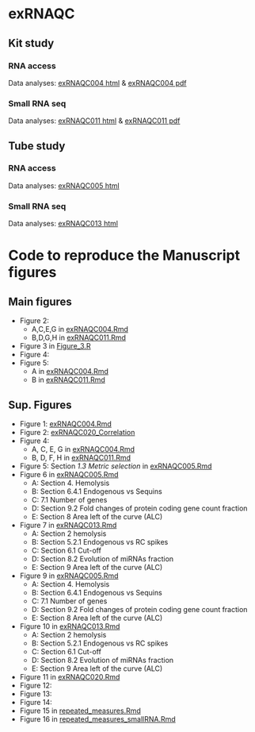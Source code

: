 # exRNAQC

## Kit study
### RNA access
Data analyses: [exRNAQC004 html](https://github.com/OncoRNALab/exRNAQC/blob/main/exRNAQC004/exRNAQC004.html) & [exRNAQC004 pdf](https://github.com/OncoRNALab/exRNAQC/blob/main/exRNAQC004/exRNAQC004.pdf)
### Small RNA seq
Data analyses: [exRNAQC011 html](https://github.com/OncoRNALab/exRNAQC/blob/main/exRNAQC011/exRNAQC011.html) & [exRNAQC011 pdf](https://github.com/OncoRNALab/exRNAQC/blob/main/exRNAQC011/exRNAQC011.pdf)

## Tube study
### RNA access
Data analyses: [exRNAQC005 html](https://github.com/OncoRNALab/exRNAQC/blob/main/exRNAQC005/exRNAQC005.html)

### Small RNA seq
Data analyses: [exRNAQC013 html](https://github.com/OncoRNALab/exRNAQC/blob/main/exRNAQC013/exRNAQC013.html)

# Code to reproduce the Manuscript figures 
## Main figures
- Figure  2:
    - A,C,E,G in [exRNAQC004.Rmd](https://github.com/OncoRNALab/exRNAQC/blob/main/exRNAQC004/exRNAQC004.Rmd)
    - B,D,G,H in [exRNAQC011.Rmd](https://github.com/OncoRNALab/exRNAQC/blob/main/exRNAQC011/exRNAQC011.Rmd)
- Figure 3 in [Figure_3.R](https://github.com/OncoRNALab/exRNAQC/blob/main/exRNAQC005/manuscript_fig3/Figure_3.R)
- Figure 4:
- Figure 5:
    - A in [exRNAQC004.Rmd](https://github.com/OncoRNALab/exRNAQC/blob/main/exRNAQC004/exRNAQC004.Rmd)
    - B in [exRNAQC011.Rmd](https://github.com/OncoRNALab/exRNAQC/blob/main/exRNAQC011/exRNAQC011.Rmd)
## Sup. Figures
- Figure 1: [exRNAQC004.Rmd](https://github.com/OncoRNALab/exRNAQC/blob/main/exRNAQC004/exRNAQC004.Rmd)
- Figure 2: [exRNAQC020_Correlation](https://github.com/OncoRNALab/exRNAQC/blob/main/exRNAQC020/FemtoPulseCorrelation.ipynb)
- Figure 4: 
    - A, C, E, G in [exRNAQC004.Rmd](https://github.com/OncoRNALab/exRNAQC/blob/main/exRNAQC004/exRNAQC004.Rmd)
    - B, D, F, H in [exRNAQC011.Rmd](https://github.com/OncoRNALab/exRNAQC/blob/main/exRNAQC011/exRNAQC011.Rmd)  
- Figure 5: Section *1.3 Metric selection* in [exRNAQC005.Rmd](https://github.com/OncoRNALab/exRNAQC/blob/main/exRNAQC005/exRNAQC005.Rmd)
- Figure 6 in [exRNAQC005.Rmd](https://github.com/OncoRNALab/exRNAQC/blob/main/exRNAQC005/exRNAQC005.Rmd)
    - A: Section 4. Hemolysis
    - B: Section 6.4.1 Endogenous vs Sequins
    - C: 7.1 Number of genes
    - D: Section 9.2 Fold changes of protein coding gene count fraction
    - E: Section 8 Area left of the curve (ALC)
- Figure 7 in [exRNAQC013.Rmd](https://github.com/OncoRNALab/exRNAQC/blob/main/exRNAQC013/exRNAQC013.Rmd) 
    - A: Section 2 hemolysis
    - B: Section 5.2.1 Endogenous vs RC spikes
    - C: Section 6.1 Cut-off
    - D: Section 8.2 Evolution of miRNAs fraction
    - E: Section 9 Area left of the curve (ALC)
- Figure 9 in [exRNAQC005.Rmd](https://github.com/OncoRNALab/exRNAQC/blob/main/exRNAQC005/exRNAQC005.Rmd)
    - A: Section 4. Hemolysis
    - B: Section 6.4.1 Endogenous vs Sequins
    - C: 7.1 Number of genes
    - D: Section 9.2 Fold changes of protein coding gene count fraction
    - E: Section 8 Area left of the curve (ALC)
- Figure 10 in [exRNAQC013.Rmd](https://github.com/OncoRNALab/exRNAQC/blob/main/exRNAQC013/exRNAQC013.Rmd) 
    - A: Section 2 hemolysis
    - B: Section 5.2.1 Endogenous vs RC spikes
    - C: Section 6.1 Cut-off
    - D: Section 8.2 Evolution of miRNAs fraction
    - E: Section 9 Area left of the curve (ALC)
- Figure 11 in [exRNAQC020.Rmd](https://github.com/OncoRNALab/exRNAQC/blob/main/exRNAQC020/circRNA_analysis.html)
- Figure 12:  
- Figure 13: 
- Figure 14:
- Figure 15 in [repeated_measures.Rmd](https://github.com/OncoRNALab/exRNAQC/blob/main/exRNAQC017/repeated_measures.Rmd)
- Figure 16 in [repeated_measures_smallRNA.Rmd](https://github.com/OncoRNALab/exRNAQC/blob/main/exRNAQC017/repeated_measures_smallRNA.Rmd)


